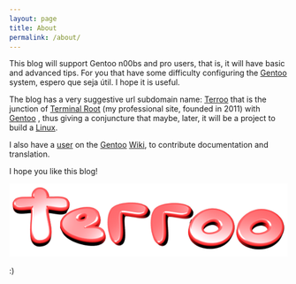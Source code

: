 ```yaml
---
layout: page
title: About
permalink: /about/
---
```


This blog will support Gentoo n00bs and pro users, that is, it will have basic and advanced tips. For you that have some difficulty configuring the [Gentoo](https://gentoo.org/) system, espero que seja útil. I hope it is useful. 

The blog has a very suggestive url subdomain name: [Terroo](https://terroo.github.io) that is the junction of [Terminal Root](http://terminalroot.com.br/) (my professional site, founded in 2011) with [Gentoo](https://gentoo.org/) , thus giving a conjuncture that maybe, later, it will be a project to build a [Linux](https://github.com/torvalds/linux). 


I also have a [user](https://wiki.gentoo.org/wiki/User:Marcos.oliveira) on the [Gentoo](https://gentoo.org/) [Wiki](https://wiki.gentoo.org/wiki/Main_Page), to contribute documentation and translation.

I hope you like this blog!

![/assets/img/terroo-logo.png](/assets/img/terroo-logo.png "/assets/img/terroo-logo.png")

:)
